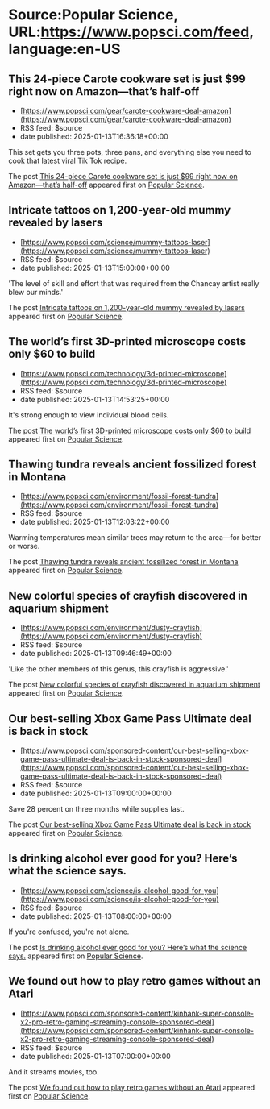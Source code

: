 # Source:Popular Science, URL:https://www.popsci.com/feed, language:en-US

## This 24-piece Carote cookware set is just $99 right now on Amazon—that’s half-off
 - [https://www.popsci.com/gear/carote-cookware-deal-amazon](https://www.popsci.com/gear/carote-cookware-deal-amazon)
 - RSS feed: $source
 - date published: 2025-01-13T16:36:18+00:00

<p>This set gets you three pots, three pans, and everything else you need to cook that latest viral Tik Tok recipe.</p>
<p>The post <a href="https://www.popsci.com/gear/carote-cookware-deal-amazon/">This 24-piece Carote cookware set is just $99 right now on Amazon—that&#8217;s half-off</a> appeared first on <a href="https://www.popsci.com">Popular Science</a>.</p>

## Intricate tattoos on 1,200-year-old mummy revealed by lasers
 - [https://www.popsci.com/science/mummy-tattoos-laser](https://www.popsci.com/science/mummy-tattoos-laser)
 - RSS feed: $source
 - date published: 2025-01-13T15:00:00+00:00

<p>'The level of skill and effort that was required from the Chancay artist really blew our minds.'</p>
<p>The post <a href="https://www.popsci.com/science/mummy-tattoos-laser/">Intricate tattoos on 1,200-year-old mummy revealed by lasers</a> appeared first on <a href="https://www.popsci.com">Popular Science</a>.</p>

## The world’s first 3D-printed microscope costs only $60 to build
 - [https://www.popsci.com/technology/3d-printed-microscope](https://www.popsci.com/technology/3d-printed-microscope)
 - RSS feed: $source
 - date published: 2025-01-13T14:53:25+00:00

<p>It's strong enough to view individual blood cells.</p>
<p>The post <a href="https://www.popsci.com/technology/3d-printed-microscope/">The world’s first 3D-printed microscope costs only $60 to build</a> appeared first on <a href="https://www.popsci.com">Popular Science</a>.</p>

## Thawing tundra reveals ancient fossilized forest in Montana
 - [https://www.popsci.com/environment/fossil-forest-tundra](https://www.popsci.com/environment/fossil-forest-tundra)
 - RSS feed: $source
 - date published: 2025-01-13T12:03:22+00:00

<p>Warming temperatures mean similar trees may return to the area—for better or worse.</p>
<p>The post <a href="https://www.popsci.com/environment/fossil-forest-tundra/">Thawing tundra reveals ancient fossilized forest in Montana</a> appeared first on <a href="https://www.popsci.com">Popular Science</a>.</p>

## New colorful species of crayfish discovered in aquarium shipment
 - [https://www.popsci.com/environment/dusty-crayfish](https://www.popsci.com/environment/dusty-crayfish)
 - RSS feed: $source
 - date published: 2025-01-13T09:46:49+00:00

<p>'Like the other members of this genus, this crayfish is aggressive.'</p>
<p>The post <a href="https://www.popsci.com/environment/dusty-crayfish/">New colorful species of crayfish discovered in aquarium shipment</a> appeared first on <a href="https://www.popsci.com">Popular Science</a>.</p>

## Our best-selling Xbox Game Pass Ultimate deal is back in stock
 - [https://www.popsci.com/sponsored-content/our-best-selling-xbox-game-pass-ultimate-deal-is-back-in-stock-sponsored-deal](https://www.popsci.com/sponsored-content/our-best-selling-xbox-game-pass-ultimate-deal-is-back-in-stock-sponsored-deal)
 - RSS feed: $source
 - date published: 2025-01-13T09:00:00+00:00

<p>Save 28 percent on three months while supplies last.</p>
<p>The post <a href="https://www.popsci.com/sponsored-content/our-best-selling-xbox-game-pass-ultimate-deal-is-back-in-stock-sponsored-deal/">Our best-selling Xbox Game Pass Ultimate deal is back in stock</a> appeared first on <a href="https://www.popsci.com">Popular Science</a>.</p>

## Is drinking alcohol ever good for you? Here’s what the science says.
 - [https://www.popsci.com/science/is-alcohol-good-for-you](https://www.popsci.com/science/is-alcohol-good-for-you)
 - RSS feed: $source
 - date published: 2025-01-13T08:00:00+00:00

<p>If you're confused, you're not alone.</p>
<p>The post <a href="https://www.popsci.com/science/is-alcohol-good-for-you/">Is drinking alcohol ever good for you? Here&#8217;s what the science says.</a> appeared first on <a href="https://www.popsci.com">Popular Science</a>.</p>

## We found out how to play retro games without an Atari
 - [https://www.popsci.com/sponsored-content/kinhank-super-console-x2-pro-retro-gaming-streaming-console-sponsored-deal](https://www.popsci.com/sponsored-content/kinhank-super-console-x2-pro-retro-gaming-streaming-console-sponsored-deal)
 - RSS feed: $source
 - date published: 2025-01-13T07:00:00+00:00

<p>And it streams movies, too.</p>
<p>The post <a href="https://www.popsci.com/sponsored-content/kinhank-super-console-x2-pro-retro-gaming-streaming-console-sponsored-deal/">We found out how to play retro games without an Atari</a> appeared first on <a href="https://www.popsci.com">Popular Science</a>.</p>

